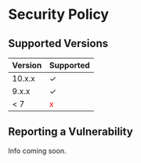 # Security Policy

## Supported Versions

| Version | Supported                        |
|---------|----------------------------------|
| 10.x.x  | &check;                          |
| 9.x.x   | &check;                          |
| < 7     | <span style="color:red">x</span> |

## Reporting a Vulnerability

Info coming soon.
